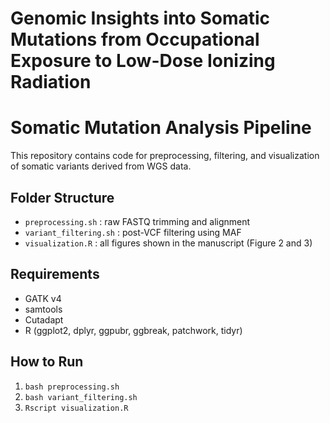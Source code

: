 # Genomic Insights into Somatic Mutations from Occupational Exposure to Low-Dose Ionizing Radiation

# Somatic Mutation Analysis Pipeline

This repository contains code for preprocessing, filtering, and visualization of somatic variants derived from WGS data.

## Folder Structure
- `preprocessing.sh` : raw FASTQ trimming and alignment
- `variant_filtering.sh` : post-VCF filtering using MAF
- `visualization.R` : all figures shown in the manuscript (Figure 2 and 3)

## Requirements
- GATK v4
- samtools
- Cutadapt
- R (ggplot2, dplyr, ggpubr, ggbreak, patchwork, tidyr)

## How to Run
1. `bash preprocessing.sh`
2. `bash variant_filtering.sh`
3. `Rscript visualization.R`
